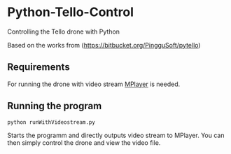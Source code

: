 # Python-Tello-Control
Controlling the Tello drone with Python

Based on the works from (https://bitbucket.org/PingguSoft/pytello)

## Requirements
For running the drone with video stream [MPlayer](http://www.mplayerhq.hu/design7/news.html) is needed.

## Running the program

```
python runWithVideostream.py
```

Starts the programm and directly outputs video stream to MPlayer.
You can then simply control the drone and view the video file.